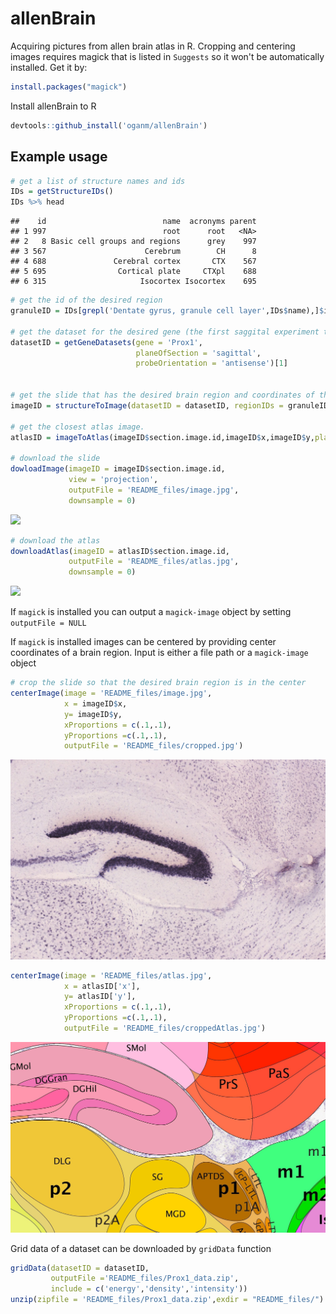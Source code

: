 
allenBrain
==========

Acquiring pictures from allen brain atlas in R. Cropping and centering images requires magick that is listed in `Suggests` so it won't be automatically installed. Get it by:

``` r
install.packages("magick")
```

Install allenBrain to R

``` r
devtools::github_install('oganm/allenBrain')
```

Example usage
-------------

``` r
# get a list of structure names and ids
IDs = getStructureIDs()
IDs %>% head
```

    ##    id                          name  acronyms parent
    ## 1 997                          root      root   <NA>
    ## 2   8 Basic cell groups and regions      grey    997
    ## 3 567                      Cerebrum        CH      8
    ## 4 688               Cerebral cortex       CTX    567
    ## 5 695                Cortical plate     CTXpl    688
    ## 6 315                     Isocortex Isocortex    695

``` r
# get the id of the desired region
granuleID = IDs[grepl('Dentate gyrus, granule cell layer',IDs$name),]$id

# get the dataset for the desired gene (the first saggital experiment that did not fail)
datasetID = getGeneDatasets(gene = 'Prox1',
                            planeOfSection = 'sagittal',
                            probeOrientation = 'antisense')[1]


# get the slide that has the desired brain region and coordinates of the center of the region
imageID = structureToImage(datasetID = datasetID, regionIDs = granuleID)

# get the closest atlas image. 
atlasID = imageToAtlas(imageID$section.image.id,imageID$x,imageID$y,planeOfSection ='sagittal')

# download the slide
dowloadImage(imageID = imageID$section.image.id, 
             view = 'projection',
             outputFile = 'README_files/image.jpg',
             downsample = 0)
```

![](README_files/image.jpg)

``` r
# download the atlas
downloadAtlas(imageID = atlasID$section.image.id, 
             outputFile = 'README_files/atlas.jpg',
             downsample = 0)
```

![](README_files/atlas.jpg)

If `magick` is installed you can output a `magick-image` object by setting `outputFile = NULL`

If `magick` is installed images can be centered by providing center coordinates of a brain region. Input is either a file path or a `magick-image` object

``` r
# crop the slide so that the desired brain region is in the center
centerImage(image = 'README_files/image.jpg', 
            x = imageID$x,
            y= imageID$y,
            xProportions = c(.1,.1),
            yProportions =c(.1,.1),
            outputFile = 'README_files/cropped.jpg')
```

![](README_files/cropped.jpg)

``` r
centerImage(image = 'README_files/atlas.jpg', 
            x = atlasID['x'],
            y= atlasID['y'],
            xProportions = c(.1,.1),
            yProportions =c(.1,.1),
            outputFile = 'README_files/croppedAtlas.jpg')
```

![](README_files/croppedAtlas.jpg)

Grid data of a dataset can be downloaded by `gridData` function

``` r
gridData(datasetID = datasetID,
         outputFile ='README_files/Prox1_data.zip',
         include = c('energy','density','intensity'))
unzip(zipfile = 'README_files/Prox1_data.zip',exdir = "README_files/")
```
